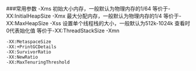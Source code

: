 ###常用参数
    -Xms
        初始大小内存，一般默认为物理内存的1/64
        等价于-XX:InitialHeapSize
    -Xmx
        最大分配内存，一般默认为物理内存的1/4
        等价于-XX:MaxHeapSize
    -Xss
        设置单个线程栈的大小，一般默认为512k-1024k  查看时0代表始化值
        等价于-XX:ThreadStackSize
    -Xmn
        
    -XX:MetaspaceSize
    -XX:+PrintGCDetails
    -XX:SurvivorRatio
    -XX:NewRatio
    -XX:MaxTenuringThreshold